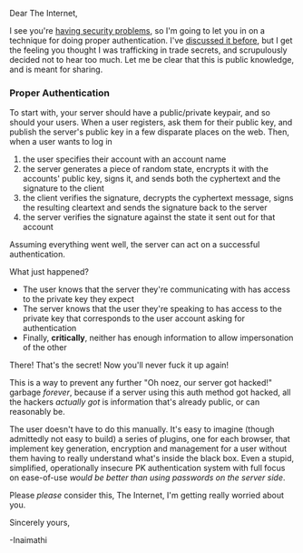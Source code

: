 Dear The Internet,

I see you're [having security problems](http://www.zdnet.com/ubuntu-forums-hacked-1-82m-logins-email-addresses-stolen-7000018336/), so I'm going to let you in on a technique for doing proper authentication. I've [discussed it before](http://langnostic.blogspot.ca/2012/06/authentication-authentication.html), but I get the feeling you thought I was trafficking in trade secrets, and scrupulously decided not to hear too much. Let me be clear that this is public knowledge, and is meant for sharing.

### Proper Authentication

To start with, your server should have a public/private keypair, and so should your users. When a user registers, ask them for their public key, and publish the server's public key in a few disparate places on the web. Then, when a user wants to log in

1. the user specifies their account with an account name
2. the server generates a piece of random state, encrypts it with the accounts' public key, signs it, and sends both the cyphertext and the signature to the client
3. the client verifies the signature, decrypts the cyphertext message, signs the resulting cleartext and sends the signature back to the server
4. the server verifies the signature against the state it sent out for that account

Assuming everything went well, the server can act on a successful authentication.

What just happened?

- The user knows that the server they're communicating with has access to the private key they expect
- The server knows that the user they're speaking to has access to the private key that corresponds to the user account asking for authentication
- Finally, **critically**, neither has enough information to allow impersonation of the other

There! That's the secret! Now you'll never fuck it up again!

This is a way to prevent any further "Oh noez, our server got hacked!" garbage *forever*, because if a server using this auth method got hacked, all the hackers *actually got* is information that's already public, or can reasonably be.

The user doesn't have to do this manually. It's easy to imagine (though admittedly not easy to build) a series of plugins, one for each browser, that implement key generation, encryption and management for a user without them having to really understand what's inside the black box. Even a stupid, simplified, operationally insecure PK authentication system with full focus on ease-of-use *would be better than using passwords on the server side*.

Please *please* consider this, The Internet, I'm getting really worried about you.

Sincerely yours,

-Inaimathi
